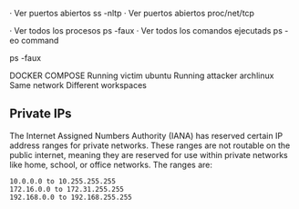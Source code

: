 · Ver puertos abiertos
ss -nltp
· Ver puertos abiertos
proc/net/tcp


· Ver todos los procesos
ps -faux
· Ver todos los comandos ejecutads
ps -eo command

ps -faux







DOCKER COMPOSE
Running victim ubuntu
Running attacker archlinux
Same network
Different workspaces

## Private IPs

The Internet Assigned Numbers Authority (IANA) has reserved certain IP address ranges for private networks.
These ranges are not routable on the public internet, meaning they are reserved for use within private networks like home, school, or office networks. The ranges are:

```plaintext
10.0.0.0 to 10.255.255.255
172.16.0.0 to 172.31.255.255
192.168.0.0 to 192.168.255.255
```
